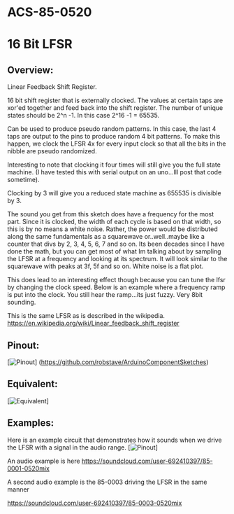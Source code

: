 # ACS-85-0520
16 Bit LFSR
==============

## Overview:
Linear Feedback Shift Register.

16 bit shift register that is externally clocked.  The values at certain taps are xor'ed together and feed back into the shift register.
The number of unique states should be 2^n -1.  In this case 2^16 -1 = 65535.

Can be used to produce pseudo random patterns. In this case, the last 4 taps are output to the pins to produce random 4 bit patterns.
To make this happen, we clock the LFSR 4x for every input clock so that all the bits in the nibble are pseudo randomized.

Interesting to note that clocking it four times will still give you the full state machine.
(I have tested this with serial output on an uno...Ill post that code sometime).

Clocking by 3 will give  you a reduced state machine as 655535 is divisible by 3.
 
The sound you get from this sketch does have a frequency for the most part.  Since it is clocked, the width of each cycle is based on that width, so this is by no means a white noise.
Rather, the power would be distributed along the same fundamentals as a squarewave or..well..maybe like a counter that divs by 2, 3, 4, 5, 6, 7 and so on.
Its been decades since I have done the math, but you can get most of what Im talking about by sampling the LFSR at a frequency and looking at its spectrum.
It will look similar to the squarewave with peaks at 3f, 5f and so on.  White noise is a flat plot.
 
This does lead to an interesting effect though because you can tune the lfsr by changing the clock speed.  Below is an example where a frequency ramp is put into the clock.
You still hear the ramp...its just fuzzy.  Very 8bit sounding.
 

This is the same LFSR as is described in the wikipedia. https://en.wikipedia.org/wiki/Linear_feedback_shift_register



## Pinout:
[![Pinout](https://github.com/robstave/ArduinoComponentSketches/blob/master/ACS-85%20ATTiny85%20sketches/ACS-85-0520/images/ACS-85-0520.png)] (https://github.com/robstave/ArduinoComponentSketches)

## Equivalent:

[![Equivalent](https://github.com/robstave/ArduinoComponentSketches/blob/master/ACS-85%20ATTiny85%20sketches/ACS-85-0520/images/ACS-85-0520_ex.png)] 


## Examples:
Here is an example circuit that demonstrates how it sounds when we drive the LFSR with a signal in the audio range.
 [![Pinout](https://github.com/robstave/ArduinoComponentSketches/blob/master/ACS-85%20ATTiny85%20sketches/ACS-85-0520/images/ACS-85-circuit-0002-0520.png)] 

An audio example is here https://soundcloud.com/user-692410397/85-0001-0520mix

A second audio example is the 85-0003 driving the LFSR in the same manner

https://soundcloud.com/user-692410397/85-0003-0520mix




